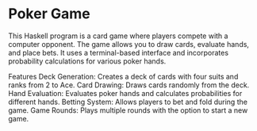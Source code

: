 # Poker Game

This Haskell program is a card game where players compete with a computer opponent. The game allows you to draw cards, evaluate hands, and place bets. It uses a terminal-based interface and incorporates probability calculations for various poker hands.

Features
Deck Generation: Creates a deck of cards with four suits and ranks from 2 to Ace.
Card Drawing: Draws cards randomly from the deck.
Hand Evaluation: Evaluates poker hands and calculates probabilities for different hands.
Betting System: Allows players to bet and fold during the game.
Game Rounds: Plays multiple rounds with the option to start a new game.

